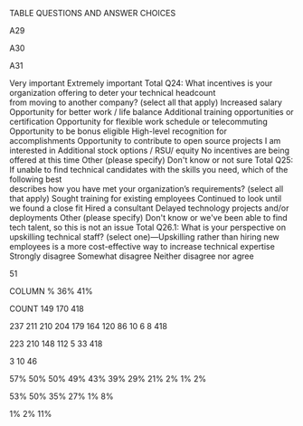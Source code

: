 TABLE QUESTIONS AND ANSWER CHOICES


A29


A30


A31


Very important
Extremely important
Total
Q24: What incentives is your organization offering to deter your technical headcount  
from moving to another company? (select all that apply)
Increased salary
Opportunity for better work / life balance
Additional training opportunities or certification
Opportunity for flexible work schedule or telecommuting
Opportunity to be bonus eligible
High-level recognition for accomplishments
Opportunity to contribute to open source projects I am interested in
Additional stock options / RSU/ equity
No incentives are being offered at this time
Other (please specify)
Don't know or not sure
Total
Q25: If unable to find technical candidates with the skills you need, which of the following best  
describes how you have met your organization’s requirements? (select all that apply)
Sought training for existing employees
Continued to look until we found a close fit
Hired a consultant
Delayed technology projects and/or deployments
Other (please specify)
Don't know or we've been able to find tech talent, so this is not an issue
Total
Q26.1: What is your perspective on upskilling technical staff? (select one)—Upskilling rather than 
hiring new employees is a more cost-effective way to increase technical expertise
Strongly disagree
Somewhat disagree
Neither disagree nor agree


 51


COLUMN %
36%
41%


COUNT
149
170
418


237
211
210
204
179
164
120
86
10
6
8
418


223
210
148
112
5
33
418


3
10
46


57%
50%
50%
49%
43%
39%
29%
21%
2%
1%
2%


53%
50%
35%
27%
1%
8%


1%
2%
11%


